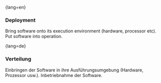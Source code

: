 {lang=en}
### Deployment

Bring software onto its execution environment (hardware, processor etc). Put software into operation.

{lang=de}
### Verteilung

Einbringen der Software in ihre Ausführungsumgebung (Hardware,
Prozessor usw.). Inbetriebnahme der Software.

